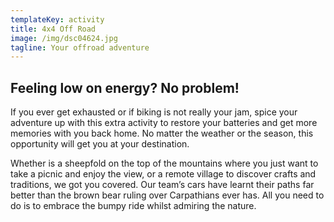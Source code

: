 ```yaml
---
templateKey: activity
title: 4x4 Off Road
image: /img/dsc04624.jpg
tagline: Your offroad adventure
---
```

## Feeling low on energy? No problem!

If you ever get exhausted or if biking is not really your jam, spice your adventure up with this extra activity to restore your batteries and get more memories with you back home. No matter the weather or the season, this opportunity will get you at your destination.

Whether is a sheepfold on the top of the mountains where you just want to take a picnic and enjoy the view, or a remote village to discover crafts and traditions, we got you covered. Our team’s cars have learnt their paths far better than the brown bear ruling over Carpathians ever has. All you need to do is to embrace the bumpy ride whilst admiring the nature.
